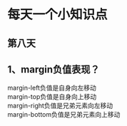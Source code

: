 # 每天一个小知识点
## 第八天 
## 1、margin负值表现？  
margin-left负值是自身向左移动   
margin-top负值是自身向上移动  
margin-right负值是兄弟元素向左移动  
margin-bottom负值是兄弟元素向上移动
